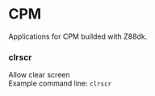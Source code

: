 # CPM
 Applications for CPM builded with Z88dk.  

 ### clrscr  
 Allow clear screen  
 Example command line: `clrscr`
